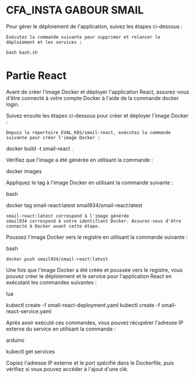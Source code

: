 # CFA_INSTA GABOUR SMAIL

Pour gérer le déploiement de l'application, suivez les étapes ci-dessous :

    Exécutez la commande suivante pour supprimer et relancer le déploiement et les services :

    bash bash.sh

# Partie React

Avant de créer l'image Docker et déployer l'application React, assurez-vous d'être connecté à votre compte Docker à l'aide de la commande docker login.

Suivez ensuite les étapes ci-dessous pour créer et déployer l'image Docker :

    Depuis le répertoire EVAL_K8S/smail-react, exécutez la commande suivante pour créer l'image Docker :

docker build -t smail-react .

Vérifiez que l'image a été générée en utilisant la commande :

docker images

Appliquez le tag à l'image Docker en utilisant la commande suivante :

bash

docker tag smail-react:latest smail934/smail-react:latest

    smail-react:latest correspond à l'image générée
    smail934 correspond à votre identifiant Docker. Assurez-vous d'être connecté à Docker avant cette étape.

Poussez l'image Docker vers le registre en utilisant la commande suivante :

bash

    docker push smail934/smail-react:latest

Une fois que l'image Docker a été créée et poussée vers le registre, vous pouvez créer le déploiement et le service pour l'application React en exécutant les commandes suivantes :

lua

kubectl create -f smail-react-deployment.yaml
kubectl create -f smail-react-service.yaml

Après avoir exécuté ces commandes, vous pouvez récupérer l'adresse IP externe du service en utilisant la commande :

arduino

kubectl get services

Copiez l'adresse IP externe et le port spécifié dans le Dockerfile, puis vérifiez si vous pouvez accéder à l'ajout d'une clé.
